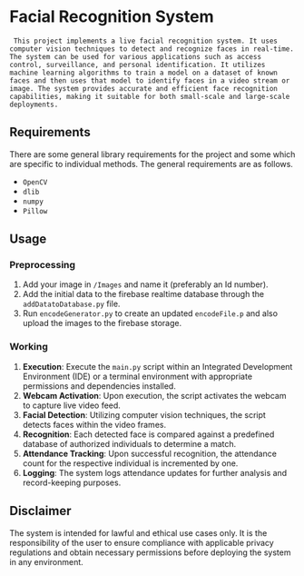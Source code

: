 # Facial Recognition System
     This project implements a live facial recognition system. It uses computer vision techniques to detect and recognize faces in real-time. The system can be used for various applications such as access control, surveillance, and personal identification. It utilizes machine learning algorithms to train a model on a dataset of known faces and then uses that model to identify faces in a video stream or image. The system provides accurate and efficient face recognition capabilities, making it suitable for both small-scale and large-scale deployments.

## Requirements
There are some general library requirements for the project and some which are specific to individual methods. The general requirements are as follows.
- `OpenCV`
- `dlib`
- `numpy`
- `Pillow`

## Usage
### **Preprocessing**
1. Add your image in `/Images` and name it (preferably an Id number).
2. Add the initial data to the firebase realtime database through the `addDatatoDatabase.py` file.
3. Run `encodeGenerator.py` to create an updated `encodeFile.p` and also upload the images to the firebase storage.

### **Working**
1. **Execution**: Execute the `main.py` script within an Integrated Development Environment (IDE) or a terminal environment with appropriate permissions and dependencies installed.
2. **Webcam Activation**: Upon execution, the script activates the webcam to capture live video feed.
3. **Facial Detection**: Utilizing computer vision techniques, the script detects faces within the video frames.
4. **Recognition**: Each detected face is compared against a predefined database of authorized individuals to determine a match.
5. **Attendance Tracking**: Upon successful recognition, the attendance count for the respective individual is incremented by one.
6. **Logging**: The system logs attendance updates for further analysis and record-keeping purposes.
     
## Disclaimer
The system is intended for lawful and ethical use cases only. It is the responsibility of the user to ensure compliance with applicable privacy regulations and obtain necessary permissions before deploying the system in any environment.